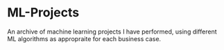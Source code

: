 # ML-Projects
An archive of machine learning projects I have performed, using different ML algorithms as appropraite for each business case.
